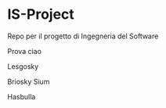 # IS-Project
Repo per il progetto di Ingegneria del Software


Prova ciao

Lesgosky

Briosky
Sium


Hasbulla
